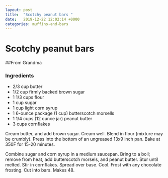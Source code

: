 ```yaml
---
layout: post
title:  "Scotchy peanut bars "
date:   2019-12-22 12:02:14 +0000
categories: muffins-and-bars
---
```


# Scotchy peanut bars
##From Grandma
### Ingredients
* 2/3 cup butter
* 1/2 cup firmly backed brown sugar
* 1 1/3 cups flour
* 1 cup sugar
* 1 cup light corn syrup
* 1 6-ounce package (1 cup) butterscotch morsells
* 1 1/4 cups (12 ounce jar) peanut butter
* 3 cups cornflakes


Cream butter, and add brown sugar. Cream well. Blend in flour (mixture may be crumbly). Press into the bottom of an ungreased 13x9 inch pan. Bake at 350F for 15-20 minutes. 

Combine sugar and corn syrup in a medium saucepan. Bring to a boil; remove from heat, add butterscotch morsels, and peanut butter. Stur until melted. Stir in cornflakes. Spread over base. Cool. Frost with any chocolate frosting. Cut into bars. Makes 48.
